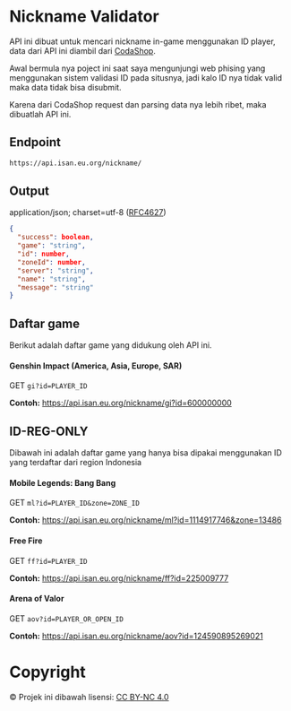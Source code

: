 # Nickname Validator
API ini dibuat untuk mencari nickname in-game menggunakan ID player, data dari API ini diambil dari [CodaShop](https://www.codashop.com/).

Awal bermula nya poject ini saat saya mengunjungi web phising yang menggunakan sistem validasi ID pada situsnya, jadi kalo ID nya tidak valid maka data tidak bisa disubmit.

Karena dari CodaShop request dan parsing data nya lebih ribet, maka dibuatlah API ini.
## Endpoint
```sh
https://api.isan.eu.org/nickname/
```
## Output
application/json; charset=utf-8 ([RFC4627](https://datatracker.ietf.org/doc/html/rfc4627))
```json
{
  "success": boolean,
  "game": "string",
  "id": number,
  "zoneId": number,
  "server": "string",
  "name": "string",
  "message": "string"
}
```
## Daftar game
Berikut adalah daftar game yang didukung oleh API ini.
#### Genshin Impact (America, Asia, Europe, SAR)
GET `gi?id=PLAYER_ID`

**Contoh:** https://api.isan.eu.org/nickname/gi?id=600000000
## ID-REG-ONLY
Dibawah ini adalah daftar game yang hanya bisa dipakai menggunakan ID yang terdaftar dari region Indonesia
#### Mobile Legends: Bang Bang
GET `ml?id=PLAYER_ID&zone=ZONE_ID`

**Contoh:** https://api.isan.eu.org/nickname/ml?id=1114917746&zone=13486
#### Free Fire
GET `ff?id=PLAYER_ID`

**Contoh:** https://api.isan.eu.org/nickname/ff?id=225009777
#### Arena of Valor
GET `aov?id=PLAYER_OR_OPEN_ID`

**Contoh:** https://api.isan.eu.org/nickname/aov?id=124590895269021
# Copyright
© Projek ini dibawah lisensi: [CC BY-NC 4.0](https://creativecommons.org/licenses/by-nc/4.0/)
